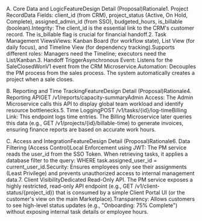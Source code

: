 A. Core Data and LogicFeatureDesign Detail (Proposal)Rationale1. Project RecordData Fields: client_id (from CRM), project_status (Active, On Hold, Complete), assigned_admin_id (from SSO), budgeted_hours, is_billable (boolean).Integrity: The client_id is the essential link to the CRM's customer record. The is_billable flag is crucial for financial handoff.2. Task Management ViewsViews: Kanban Board (for workflow state), List View (for daily focus), and Timeline View (for dependency tracking).Supports different roles: Managers need the Timeline; executors need the List/Kanban.3. Handoff TriggerAsynchronous Event: Listens for the SaleClosedWonV1 event from the CRM Microservice.Automation: Decouples the PM process from the sales process. The system automatically creates a project when a sale closes.

B. Reporting and Time TrackingFeatureDesign Detail (Proposal)Rationale4. Reporting APIGET /v1/reports/capacity-summaryAdmin Access: The Admin Microservice calls this API to display global team workload and identify resource bottlenecks.5. Time LoggingPOST /v1/tasks/{id}/log-timeBilling Link: This endpoint logs time entries. The Billing Microservice later queries this data (e.g., GET /v1/projects/{id}/billable-time) to generate invoices, ensuring finance reports are based on accurate work hours.

C. Access and IntegrationFeatureDesign Detail (Proposal)Rationale6. Data Filtering (Access Control)Local Enforcement using JWT: The PM service reads the user_id from the SSO Token. When retrieving tasks, it applies a database filter to the query: WHERE task.assigned_user_id = current_user_id.Security: Ensures employees only see their assignments (Least Privilege) and prevents unauthorized access to internal management data.7. Client VisibilityDedicated Read-Only API. The PM service exposes a highly restricted, read-only API endpoint (e.g., GET /v1/client-status/{project_id}) that is consumed by a simple Client Portal UI (or the customer's view on the main Marketplace).Transparency: Allows customers to see high-level status updates (e.g., "Onboarding: 75% Complete") without exposing internal task details or employee hours.
